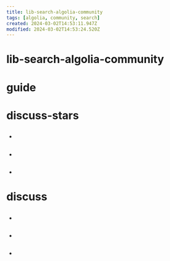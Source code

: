 ```yaml
---
title: lib-search-algolia-community
tags: [algolia, community, search]
created: 2024-03-02T14:53:11.947Z
modified: 2024-03-02T14:53:24.520Z
---
```


# lib-search-algolia-community

# guide

# discuss-stars
- ## 

- ## 

- ## 
# discuss
- ## 

- ## 

- ## 

